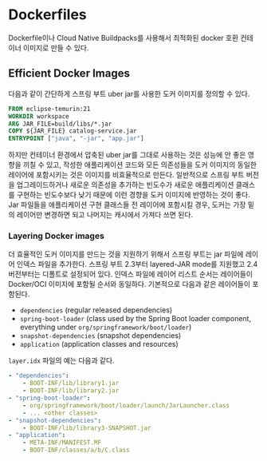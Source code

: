 # Dockerfiles

Dockerfile이나 Cloud Native Buildpacks를 사용해서 최적화된 docker 호환 컨테이너 이미지로 만들 수 있다.

## Efficient Docker Images

다음과 같이 간단하게 스프링 부트 uber jar를 사용한 도커 이미지를 정의할 수 있다.

```dockerfile
FROM eclipse-temurin:21
WORKDIR workspace
ARG JAR_FILE=build/libs/*.jar
COPY ${JAR_FILE} catalog-service.jar
ENTRYPOINT ["java", "-jar", "app.jar"]
```

하지만 컨테이너 환경에서 압축된 uber jar를 그대로 사용하는 것은 성능에 안 좋은 영향을 끼칠 수 있고, 작성한 애플리케이션 코드와 모든 의존성들을 도커 이미지의 동일한
레이어에 포함시키는 것은 이미지를 비효율적으로 만든다. 일반적으로 스프링 부트 버전을 업그레이드하거나 새로운 의존성을 추가하는 빈도수가 새로운 애플리케이션 클래스를 구현하는
빈도수보다 낮기 때문에 이런 경향을 도커 이미지에 반영하는 것이 좋다. Jar 파일들을 애플리케이션 구현 클래스들 전 레이어에 포함시킬 경우, 도커는 가장 밑의 레이어만 변경하면
되고 나머지는 캐시에서 가져다 쓰면 된다.

### Layering Docker images

더 효율적인 도커 이미지를 만드는 것을 지원하기 위해서 스프링 부트는 jar 파일에 레이어 인덱스 파일을 추가한다. 스프링 부트 2.3부터 layered-JAR mode를 지원했고
2.4 버전부터는 디폴트로 설정되어 있다. 인덱스 파일에 레이어 리스트 순서는 레이어들이 Docker/OCI 이미지에 포함될 순서와 동일하다. 기본적으로 다음과 같은 레이어들이
포함된다.

- `dependencies` (regular released dependencies)
- `spring-boot-loader` (class used by the Spring Boot loader component, everything under
  `org/springframework/boot/loader`)
- `snapshot-dependencies` (snapshot dependencies)
- `application` (application classes and resources)

`layer.idx` 파일의 예는 다음과 같다.

```yaml
- "dependencies":
    - BOOT-INF/lib/library1.jar
    - BOOT-INF/lib/library2.jar
- "spring-boot-loader":
    - org/springframework/boot/loader/launch/JarLauncher.class
    - ... <other classes>
- "snapshot-dependencies":
    - BOOT-INF/lib/library3-SNAPSHOT.jar
- "application":
    - META-INF/MANIFEST.MF
    - BOOT-INF/classes/a/b/C.class
```
